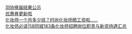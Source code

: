   
[羽协换届结果公示](http://www.dianyue.me/archives/432/d75012jcjewx5dqq/)  
[优惠券更新啦](http://www.dianyue.me/archives/669/w94fft8jy6i3v71t/)  
[化妆师一个月多少钱？时尚化妆师晒工资啦……](http://www.dianyue.me/archives/464/hcn9rtbgfi0padrs/)  
[化妆师必读|58同城183条化妆师招聘岗位职责与新资待遇汇总](http://www.dianyue.me/archives/099/oll2137s5imb7fum/)